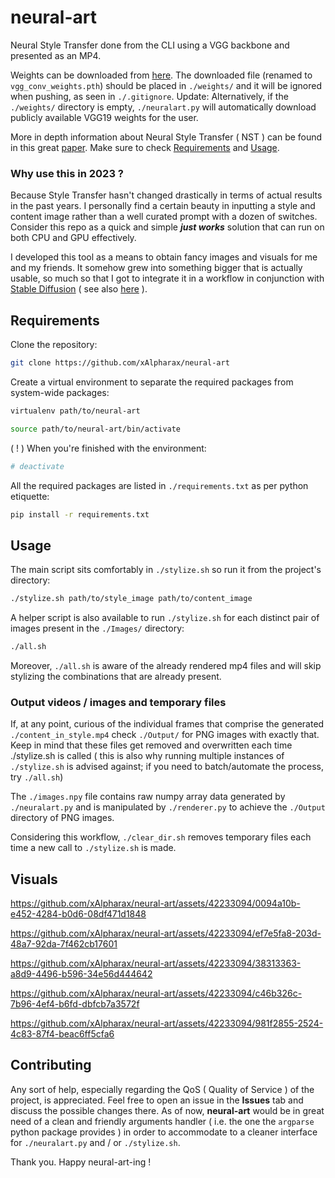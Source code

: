 # neural-art

Neural Style Transfer done from the CLI using a VGG backbone and presented as an MP4.

Weights can be downloaded from [here](https://files.catbox.moe/wcao20.pth). The downloaded file (renamed to `vgg_conv_weights.pth`) should be placed in `./weights/` and it will be ignored when pushing, as seen in `./.gitignore`. Update: Alternatively, if the `./weights/` directory is empty, `./neuralart.py` will automatically download publicly available VGG19 weights for the user.

More in depth information about Neural Style Transfer ( NST ) can be found in this great [paper](https://arxiv.org/abs/1705.04058). Make sure to check [Requirements](#requirements) and [Usage](#usage).

### Why use this in 2023 ?

Because Style Transfer hasn't changed drastically in terms of actual results in the past years. I personally find a certain beauty in inputting a style and content image rather than a well curated prompt with a dozen of switches. Consider this repo as a quick and simple ***just works*** solution that can run on both CPU and GPU effectively.

I developed this tool as a means to obtain fancy images and visuals for me and my friends. It somehow grew into something bigger that is actually usable, so much so that I got to integrate it in a workflow in conjunction with [Stable Diffusion](https://github.com/CompVis/stable-diffusion) ( see also [here](https://github.com/AUTOMATIC1111/stable-diffusion-webui) ).

## Requirements

Clone the repository:

```bash
git clone https://github.com/xAlpharax/neural-art
```

Create a virtual environment to separate the required packages from system-wide packages:

```bash
virtualenv path/to/neural-art

source path/to/neural-art/bin/activate
```

( ! ) When you're finished with the environment:

```bash
# deactivate
```

All the required packages are listed in `./requirements.txt` as per python etiquette:

```bash
pip install -r requirements.txt
```

## Usage

The main script sits comfortably in `./stylize.sh` so run it from the project's directory:

```bash
./stylize.sh path/to/style_image path/to/content_image
```

A helper script is also available to run `./stylize.sh` for each distinct pair of images present in the `./Images/` directory:

```bash
./all.sh
```

Moreover, `./all.sh` is aware of the already rendered mp4 files and will skip stylizing the combinations that are already present.

### Output videos / images and temporary files

If, at any point, curious of the individual frames that comprise the generated `./content_in_style.mp4` check `./Output/` for PNG images with exactly that. Keep in mind that these files get removed and overwritten each time ./stylize.sh is called ( this is also why running multiple instances of `./stylize.sh` is advised against; if you need to batch/automate the process, try `./all.sh`)

The `./images.npy` file contains raw numpy array data generated by `./neuralart.py` and is manipulated by `./renderer.py` to achieve the `./Output` directory of PNG images.

Considering this workflow, `./clear_dir.sh` removes temporary files each time a new call to `./stylize.sh` is made.

## Visuals

https://github.com/xAlpharax/neural-art/assets/42233094/0094a10b-e452-4284-b0d6-08df471d1848

https://github.com/xAlpharax/neural-art/assets/42233094/ef7e5fa8-203d-48a7-92da-7f462cb17601

https://github.com/xAlpharax/neural-art/assets/42233094/38313363-a8d9-4496-b596-34e56d444642

https://github.com/xAlpharax/neural-art/assets/42233094/c46b326c-7b96-4ef4-b6fd-dbfcb7a3572f

https://github.com/xAlpharax/neural-art/assets/42233094/981f2855-2524-4c83-87f4-beac6ff5cfa6

## Contributing

Any sort of help, especially regarding the QoS ( Quality of Service ) of the project, is appreciated. Feel free to open an issue in the **Issues** tab and discuss the possible changes there. As of now, **neural-art** would be in great need of a clean and friendly arguments handler ( i.e. the one the `argparse` python package provides ) in order to accommodate to a cleaner interface for `./neuralart.py` and / or `./stylize.sh`.

Thank you. Happy neural-art-ing !
